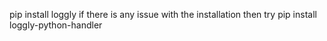 pip install loggly if there is any issue with the installation  then try 
pip install loggly-python-handler

